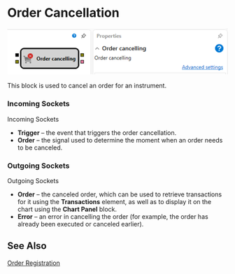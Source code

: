 # Order Cancellation

![Designer Cancellations 00](../../../../../../images/designer_cancellations_00.png)

This block is used to cancel an order for an instrument.

### Incoming Sockets

Incoming Sockets

- **Trigger** – the event that triggers the order cancellation.
- **Order** – the signal used to determine the moment when an order needs to be canceled.

### Outgoing Sockets

Outgoing Sockets

- **Order** – the canceled order, which can be used to retrieve transactions for it using the **Transactions** element, as well as to display it on the chart using the **Chart Panel** block.
- **Error** – an error in cancelling the order (for example, the order has already been executed or canceled earlier).

## See Also

[Order Registration](register_order.md)